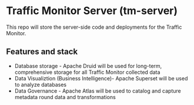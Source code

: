 # Traffic Monitor Server (tm-server)

This repo will store the server-side code and deployments for the Traffic Monitor.

## Features and stack
* Database storage - Apache Druid will be used for long-term, comprehensive storage for all Traffic Monitor collected data
* Data Visualiztion (Business Intelligence)- Apache Superset will be used to analyze databases
* Data Governance - Apache Atlas will be used to catalog and capture metadata round data and transformations
